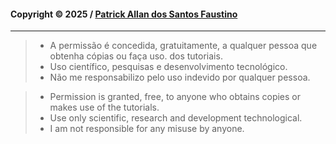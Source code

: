 #### Copyright © 2025 / [Patrick Allan dos Santos Faustino](https://github.com/patrickallanfaustino)
---
> - A permissão é concedida, gratuitamente, a qualquer pessoa que obtenha cópias ou faça uso. dos tutoriais.
> - Uso científico, pesquisas e desenvolvimento tecnológico.
> - Não me responsabilizo pelo uso indevido por qualquer pessoa.


> - Permission is granted, free, to anyone who obtains copies or makes use of the tutorials.
> - Use only scientific, research and development technological.
> - I am not responsible for any misuse by anyone.
